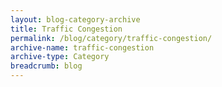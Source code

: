 ```yaml
---
layout: blog-category-archive
title: Traffic Congestion
permalink: /blog/category/traffic-congestion/
archive-name: traffic-congestion
archive-type: Category
breadcrumb: blog
---
```

